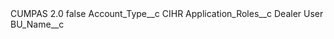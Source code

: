 <?xml version="1.0" encoding="UTF-8"?>
<CustomMetadata xmlns="http://soap.sforce.com/2006/04/metadata" xmlns:xsi="http://www.w3.org/2001/XMLSchema-instance" xmlns:xsd="http://www.w3.org/2001/XMLSchema">
    <label>CUMPAS 2.0</label>
    <protected>false</protected>
    <values>
        <field>Account_Type__c</field>
        <value xsi:type="xsd:string">CIHR</value>
    </values>
    <values>
        <field>Application_Roles__c</field>
        <value xsi:type="xsd:string">Dealer User</value>
    </values>
    <values>
        <field>BU_Name__c</field>
        <value xsi:nil="true"/>
    </values>
</CustomMetadata>
